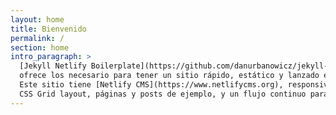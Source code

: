 ```yaml
---
layout: home
title: Bienvenido
permalink: /
section: home
intro_paragraph: >
  [Jekyll Netlify Boilerplate](https://github.com/danurbanowicz/jekyll-netlify-boilerplate)
  ofrece los necesario para tener un sitio rápido, estático y lanzado en Netlify.
  Este sitio tiene [Netlify CMS](https://www.netlifycms.org), responsive
  CSS Grid layout, páginas y posts de ejemplo, y un flujo continuo para actualizar tu sitio.
---
```


